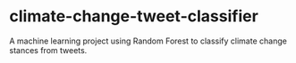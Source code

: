 # climate-change-tweet-classifier
 A machine learning project using Random Forest to classify climate change stances from tweets.

